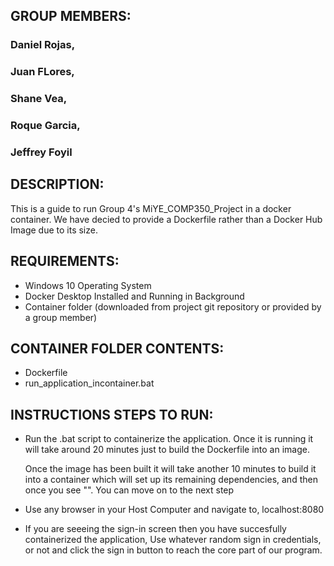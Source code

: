 ## GROUP MEMBERS:

### Daniel Rojas,
### Juan FLores,
### Shane Vea,
### Roque Garcia,
### Jeffrey Foyil



## DESCRIPTION:
  
  This is a guide to run Group 4's MiYE_COMP350_Project in a docker container.
  We have decied to provide a Dockerfile rather than a Docker Hub Image due to its size.



## REQUIREMENTS:

 - Windows 10 Operating System
 - Docker Desktop Installed and Running in Background
 - Container folder (downloaded from project git repository or provided by a group member)
     
     

## CONTAINER FOLDER CONTENTS:
  
  + Dockerfile
  + run_application_incontainer.bat



## INSTRUCTIONS STEPS TO RUN:

  * Run the .bat script to containerize the application. Once it is running it will take around
    20 minutes just to build the Dockerfile into an image. 

    Once the image has been built it will take another 10 minutes to build it into a container
    which will set up its remaining dependencies, and then once you see "". You can move on to
    the next step

  * Use any browser in your Host Computer and navigate to,  localhost:8080

  * If you are seeeing the sign-in screen then you have succesfully containerized the application,
    Use whatever random sign in credentials, or not and click the sign in button to reach the core
    part of our program.


